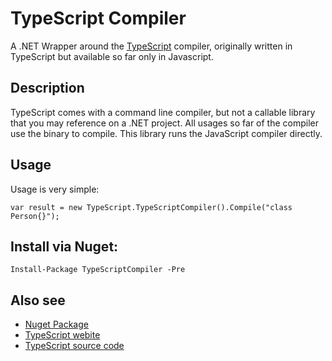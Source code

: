# TypeScript Compiler

A .NET Wrapper around the [TypeScript](http://www.typescriptlang.org/) compiler, originally written in TypeScript
but available so far only in Javascript.

## Description

TypeScript comes with a command line compiler, but not a callable library that
you may reference on a .NET project. All usages so far of the compiler use the
binary to compile. This library runs the JavaScript compiler directly.


## Usage

Usage is very simple:

    var result = new TypeScript.TypeScriptCompiler().Compile("class Person{}");

## Install via Nuget:

    Install-Package TypeScriptCompiler -Pre

## Also see

* [Nuget Package](https://nuget.org/packages/TypeScriptCompiler/0.8.0-alpha)
* [TypeScript webite](http://www.typescriptlang.org/)
* [TypeScript source code](http://typescript.codeplex.com/)
